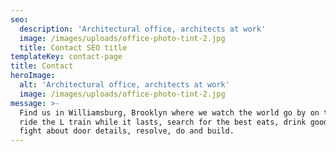```yaml
---
seo:
  description: 'Architectural office, architects at work'
  image: /images/uploads/office-photo-tint-2.jpg
  title: Contact SEO title
templateKey: contact-page
title: Contact
heroImage:
  alt: 'Architectural office, architects at work'
  image: /images/uploads/office-photo-tint-2.jpg
message: >-
  Find us in Williamsburg, Brooklyn where we watch the world go by on the BQE,
  ride the L train while it lasts, search for the best eats, drink good coffee,
  fight about door details, resolve, do and build.
---
```


